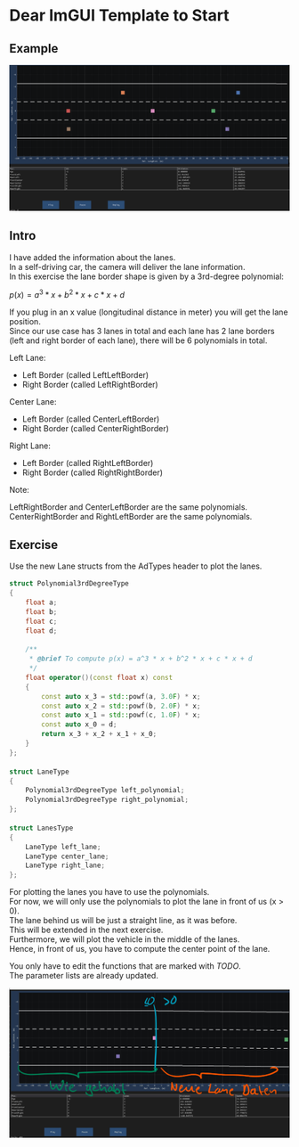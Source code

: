 # Dear ImGUI Template to Start

## Example

![Example](./media/Lanes.gif)

## Intro

I have added the information about the lanes.  
In a self-driving car, the camera will deliver the lane information.  
In this exercise the lane border shape is given by a 3rd-degree polynomial:

$p(x) = a^3 * x + b^2 * x + c * x + d$

If you plug in an x value (longitudinal distance in meter) you will get the lane position.  
Since our use case has 3 lanes in total and each lane has 2 lane borders (left and right border of each lane), there will be 6 polynomials in total.

Left Lane:

- Left Border (called LeftLeftBorder)
- Right Border (called LeftRightBorder)

Center Lane:

- Left Border (called CenterLeftBorder)
- Right Border (called CenterRightBorder)

Right Lane:

- Left Border (called RightLeftBorder)
- Right Border (called RightRightBorder)

Note:

LeftRightBorder and CenterLeftBorder are the same polynomials.  
CenterRightBorder and RightLeftBorder are the same polynomials.  

## Exercise

Use the new Lane structs from the AdTypes header to plot the lanes.  

```cpp
struct Polynomial3rdDegreeType
{
    float a;
    float b;
    float c;
    float d;

    /**
     * @brief To compute p(x) = a^3 * x + b^2 * x + c * x + d
     */
    float operator()(const float x) const
    {
        const auto x_3 = std::powf(a, 3.0F) * x;
        const auto x_2 = std::powf(b, 2.0F) * x;
        const auto x_1 = std::powf(c, 1.0F) * x;
        const auto x_0 = d;
        return x_3 + x_2 + x_1 + x_0;
    }
};

struct LaneType
{
    Polynomial3rdDegreeType left_polynomial;
    Polynomial3rdDegreeType right_polynomial;
};

struct LanesType
{
    LaneType left_lane;
    LaneType center_lane;
    LaneType right_lane;
};
```

For plotting the lanes you have to use the polynomials.  
For now, we will only use the polynomials to plot the lane in front of us (x > 0).  
The lane behind us will be just a straight line, as it was before.  
This will be extended in the next exercise.  
Furthermore, we will plot the vehicle in the middle of the lanes.  
Hence, in front of us, you have to compute the center point of the lane.  

You only have to edit the functions that are marked with *TODO*.  
The parameter lists are already updated.  

![Example](./media/LaneDescr.png)
